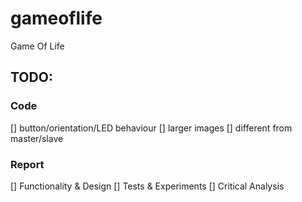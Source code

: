 # gameoflife
Game Of Life

## TODO: 

### Code

[] button/orientation/LED behaviour
[] larger images
[] different from master/slave

### Report

[] Functionality & Design
[] Tests & Experiments
[] Critical Analysis
